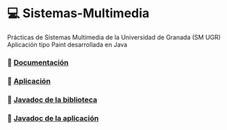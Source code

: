 # :computer: Sistemas-Multimedia
Prácticas de Sistemas Multimedia de la Universidad de Granada (SM UGR)
Aplicación tipo Paint desarrollada en Java
### :page_with_curl: [Documentación](https://github.com/OMGitsXupi/Sistemas-Multimedia/blob/master/Documentaci%C3%B3n.pdf)
### :file_folder: [Aplicación](https://github.com/OMGitsXupi/Sistemas-Multimedia/blob/master/PracticaFinal.pack.jar)
### :closed_book: [Javadoc de la biblioteca](https://omgitsxupi.github.io/javadoc%20aplicacion/)
### :orange_book: [Javadoc de la aplicación](https://omgitsxupi.github.io/javadoc%20SM.AGS.Biblioteca/)

